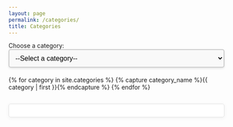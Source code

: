 ```yaml
---
layout: page
permalink: /categories/
title: Categories
---
```


<style>
  /* Styling the dropdown */
  #category-select {
    width: 100%;
    padding: 10px;
    font-size: 16px;
    border: 2px solid #ccc;
    border-radius: 5px;
    background-color: #f9f9f9;
    margin-bottom: 20px;
    box-shadow: 0 2px 5px rgba(0, 0, 0, 0.1);
  }

  /* Styling the category content */
  .category-content {
    margin-top: 20px;
    padding: 15px;
    border: 1px solid #e1e1e1;
    border-radius: 5px;
    background-color: #ffffff;
    box-shadow: 0 2px 10px rgba(0, 0, 0, 0.05);
  }

  /* Styling the category titles */
  .category-head {
    font-size: 22px;
    font-weight: bold;
    margin-bottom: 10px;
    color: #333;
  }

  /* Styling the post titles */
  .archive-item h4 {
    font-size: 18px;
    margin: 5px 0;
    color: #0073e6;
  }

  .archive-item h4 a {
    text-decoration: none;
  }

  .archive-item h4 a:hover {
    text-decoration: underline;
  }

  /* Styling the chart */
  #category-chart-container {
    margin-top: 30px;
    padding: 15px;
    border: 1px solid #e1e1e1;
    border-radius: 5px;
    background-color: #ffffff;
    box-shadow: 0 2px 10px rgba(0, 0, 0, 0.05);
  }

  #category-chart {
    width: 100%;
    height: 400px;
  }
</style>

<div id="archives">
  <label for="category-select">Choose a category:</label>
  <select id="category-select" onchange="location = this.value;">
    <option value="">--Select a category--</option>
    {% for category in site.categories %}
      {% capture category_name %}{{ category | first }}{% endcapture %}
      <option value="#{{ category_name | slugize }}">
        {{ category_name }} ({{ site.categories[category_name].size }})
      </option>
    {% endfor %}
  </select>

  <div id="category-list">
    {% for category in site.categories %}
      {% capture category_name %}{{ category | first }}{% endcapture %}
      <div id="{{ category_name | slugize }}" style="display:none;" class="category-content">
        <h3 class="category-head">{{ category_name }} ({{ site.categories[category_name].size }})</h3>
        <a name="{{ category_name | slugize }}"></a>
        {% for post in site.categories[category_name] %}
        <article class="archive-item">
          <h4><a href="{{ site.baseurl }}{{ post.url }}">{% if post.title and post.title != "" %}{{post.title}}{% else %}{{post.excerpt |strip_html}}{%endif%}</a></h4>
        </article>
        {% endfor %}
      </div>
    {% endfor %}
  </div>

  <!-- Bar Chart Container -->
  <div id="category-chart-container">
    <canvas id="category-chart"></canvas>
  </div>
</div>

<script src="https://cdn.jsdelivr.net/npm/chart.js"></script>
<script>
  // JavaScript to show selected category
  document.getElementById('category-select').addEventListener('change', function() {
    var selectedCategory = this.value;
    var contents = document.querySelectorAll('.category-content');
    contents.forEach(function(content) {
      content.style.display = 'none';
    });
    if (selectedCategory) {
      document.querySelector(selectedCategory).style.display = 'block';
    }
  });

  // JavaScript to create the bar chart
  var ctx = document.getElementById('category-chart').getContext('2d');
  var categoryData = {
    labels: [
      {% for category in site.categories %}
        {% capture category_name %}{{ category | first }}{% endcapture %}
        "{{ category_name }}",
      {% endfor %}
    ],
    datasets: [{
      label: 'Number of Posts',
      data: [
        {% for category in site.categories %}
          {{ site.categories[category_name].size }},
        {% endfor %}
      ],
      backgroundColor: 'rgba(0, 123, 255, 0.5)',
      borderColor: 'rgba(0, 123, 255, 1)',
      borderWidth: 1
    }]
  };

  var categoryChart = new Chart(ctx, {
    type: 'bar',
    data: categoryData,
    options: {
      responsive: true,
      scales: {
        y: {
          beginAtZero: true,
          ticks: {
            precision: 0
          }
        }
      }
    }
  });
</script>
